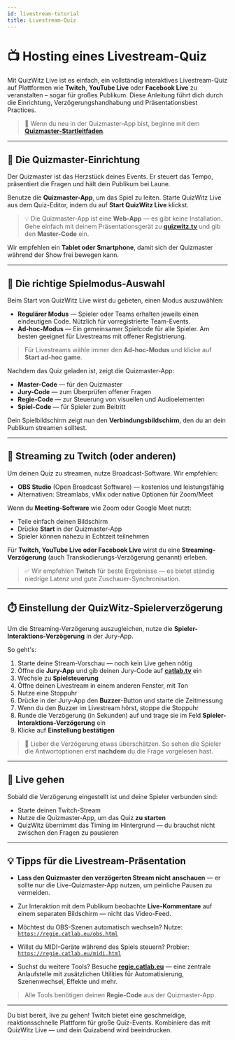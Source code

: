 ```yaml
---
id: livestream-tutorial
title: Livestream-Quiz
---
```


# 📺 Hosting eines Livestream-Quiz

Mit QuizWitz Live ist es einfach, ein vollständig interaktives Livestream-Quiz auf Plattformen wie **Twitch**, **YouTube Live** oder **Facebook Live** zu veranstalten – sogar für großes Publikum. Diese Anleitung führt dich durch die Einrichtung, Verzögerungshandhabung und Präsentationsbest Practices.

> 🧭 Wenn du neu in der Quizmaster-App bist, beginne mit dem [**Quizmaster-Startleitfaden**](../quizmaster/002-startup.md).

---

## 🎤 Die Quizmaster-Einrichtung

Der Quizmaster ist das Herzstück deines Events. Er steuert das Tempo, präsentiert die Fragen und hält dein Publikum bei Laune.

Benutze die **Quizmaster-App**, um das Spiel zu leiten. Starte QuizWitz Live aus dem Quiz-Editor, indem du auf **Start QuizWitz Live** klickst.

> 💡 Die Quizmaster-App ist eine **Web-App** — es gibt keine Installation. Gehe einfach mit deinem Präsentationsgerät zu [**quizwitz.tv**](https://quizwitz.tv) und gib den **Master-Code** ein.

Wir empfehlen ein **Tablet oder Smartphone**, damit sich der Quizmaster während der Show frei bewegen kann.

---

## 🧩 Die richtige Spielmodus-Auswahl

Beim Start von QuizWitz Live wirst du gebeten, einen Modus auszuwählen:

- **Regulärer Modus** — Spieler oder Teams erhalten jeweils einen eindeutigen Code. Nützlich für vorregistrierte Team-Events.
- **Ad-hoc-Modus** — Ein gemeinsamer Spielcode für alle Spieler. Am besten geeignet für Livestreams mit offener Registrierung.

> Für Livestreams wähle immer den **Ad-hoc-Modus** und klicke auf **Start ad-hoc game**.

Nachdem das Quiz geladen ist, zeigt die Quizmaster-App:

- **Master-Code** — für den Quizmaster
- **Jury-Code** — zum Überprüfen offener Fragen
- **Regie-Code** — zur Steuerung von visuellen und Audioelementen
- **Spiel-Code** — für Spieler zum Beitritt

Dein Spielbildschirm zeigt nun den **Verbindungsbildschirm**, den du an dein Publikum streamen solltest.

---

## 🎥 Streaming zu Twitch (oder anderen)

Um deinen Quiz zu streamen, nutze Broadcast-Software. Wir empfehlen:

- **OBS Studio** (Open Broadcast Software) — kostenlos und leistungsfähig
- Alternativen: Streamlabs, vMix oder native Optionen für Zoom/Meet

Wenn du **Meeting-Software** wie Zoom oder Google Meet nutzt:

- Teile einfach deinen Bildschirm
- Drücke **Start** in der Quizmaster-App
- Spieler können nahezu in Echtzeit teilnehmen

Für **Twitch, YouTube Live oder Facebook Live** wirst du eine **Streaming-Verzögerung** (auch Transkodierungs-Verzögerung genannt) erleben.

> ✅ Wir empfehlen **Twitch** für beste Ergebnisse — es bietet ständig niedrige Latenz und gute Zuschauer-Synchronisation.

---

## ⏱️ Einstellung der QuizWitz-Spielerverzögerung

Um die Streaming-Verzögerung auszugleichen, nutze die **Spieler-Interaktions-Verzögerung** in der Jury-App.

So geht's:

1. Starte deine Stream-Vorschau — noch kein Live gehen nötig
2. Öffne die **Jury-App** und gib deinen Jury-Code auf [**catlab.tv**](https://catlab.tv) ein
3. Wechsle zu **Spielsteuerung**
4. Öffne deinen Livestream in einem anderen Fenster, mit Ton
5. Nutze eine Stoppuhr
6. Drücke in der Jury-App den **Buzzer**-Button und starte die Zeitmessung
7. Wenn du den Buzzer im Livestream hörst, stoppe die Stoppuhr
8. Runde die Verzögerung (in Sekunden) auf und trage sie im Feld **Spieler-Interaktions-Verzögerung** ein
9. Klicke auf **Einstellung bestätigen**

> 🎯 Lieber die Verzögerung etwas überschätzen. So sehen die Spieler die Antwortoptionen erst **nachdem** du die Frage vorgelesen hast.

---

## 🚀 Live gehen

Sobald die Verzögerung eingestellt ist und deine Spieler verbunden sind:

- Starte deinen Twitch-Stream
- Nutze die Quizmaster-App, um das Quiz **zu starten**
- QuizWitz übernimmt das Timing im Hintergrund — du brauchst nicht zwischen den Fragen zu pausieren

---

## 💡 Tipps für die Livestream-Präsentation

- **Lass den Quizmaster den verzögerten Stream nicht anschauen** — er sollte nur die Live-Quizmaster-App nutzen, um peinliche Pausen zu vermeiden.

- Zur Interaktion mit dem Publikum beobachte **Live-Kommentare** auf einem separaten Bildschirm — nicht das Video-Feed.

- Möchtest du OBS-Szenen automatisch wechseln? Nutze:\
  [`https://regie.catlab.eu/obs.html`](https://regie.catlab.eu/obs.html)

- Willst du MIDI-Geräte während des Spiels steuern? Probier:\
  [`https://regie.catlab.eu/midi.html`](https://regie.catlab.eu/midi.html)

- Suchst du weitere Tools? Besuche [**regie.catlab.eu**](https://regie.catlab.eu) — eine zentrale Anlaufstelle mit zusätzlichen Utilities für Automatisierung, Szenenwechsel, Effekte und mehr.

> Alle Tools benötigen deinen **Regie-Code** aus der Quizmaster-App.

---

Du bist bereit, live zu gehen! Twitch bietet eine geschmeidige, reaktionsschnelle Plattform für große Quiz-Events. Kombiniere das mit QuizWitz Live — und dein Quizabend wird beeindrucken.
